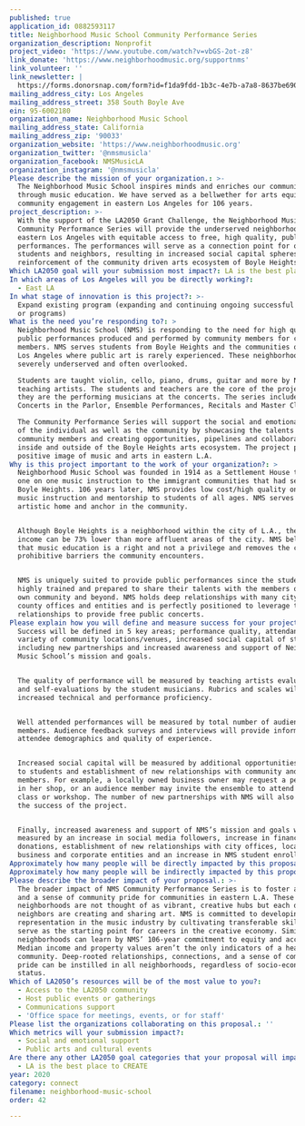 ```yaml
---
published: true
application_id: 0882593117
title: Neighborhood Music School Community Performance Series
organization_description: Nonprofit
project_video: 'https://www.youtube.com/watch?v=vbGS-2ot-z8'
link_donate: 'https://www.neighborhoodmusic.org/supportnms'
link_volunteer: ''
link_newsletter: |
  https://forms.donorsnap.com/form?id=f1da9fdd-1b3c-4e7b-a7a8-8637be690219
mailing_address_city: Los Angeles
mailing_address_street: 358 South Boyle Ave
ein: 95-6002180
organization_name: Neighborhood Music School
mailing_address_state: California
mailing_address_zip: '90033'
organization_website: 'https://www.neighborhoodmusic.org'
organization_twitter: '@nmsmusicla'
organization_facebook: NMSMusicLA
organization_instagram: '@nmsmusicla'
Please describe the mission of your organization.: >-
  The Neighborhood Music School inspires minds and enriches our community
  through music education. We have served as a bellwether for arts equity and
  community engagement in eastern Los Angeles for 106 years.
project_description: >-
  With the support of the LA2050 Grant Challenge, the Neighborhood Music School
  Community Performance Series will provide the underserved neighborhoods of
  eastern Los Angeles with equitable access to free, high quality, public
  performances. The performances will serve as a connection point for our
  students and neighbors, resulting in increased social capital spheres and
  reinforcement of the community driven arts ecosystem of Boyle Heights. 
Which LA2050 goal will your submission most impact?: LA is the best place to CONNECT
In which areas of Los Angeles will you be directly working?:
  - East LA
In what stage of innovation is this project?: >-
  Expand existing program (expanding and continuing ongoing successful projects
  or programs)
What is the need you’re responding to?: >
  Neighborhood Music School (NMS) is responding to the need for high quality
  public performances produced and performed by community members for community
  members. NMS serves students from Boyle Heights and the communities of eastern
  Los Angeles where public art is rarely experienced. These neighborhoods are
  severely underserved and often overlooked. 

  Students are taught violin, cello, piano, drums, guitar and more by NMS
  teaching artists. The students and teachers are the core of the project as
  they are the performing musicians at the concerts. The series includes
  Concerts in the Parlor, Ensemble Performances, Recitals and Master Classes. 

  The Community Performance Series will support the social and emotional health
  of the individual as well as the community by showcasing the talents of
  community members and creating opportunities, pipelines and collaborations
  inside and outside of the Boyle Heights arts ecosystem. The project promotes a
  positive image of music and arts in eastern L.A.
Why is this project important to the work of your organization?: >
  Neighborhood Music School was founded in 1914 as a Settlement House to teach
  one on one music instruction to the immigrant communities that had settled in
  Boyle Heights. 106 years later, NMS provides low cost/high quality one on one
  music instruction and mentorship to students of all ages. NMS serves as an
  artistic home and anchor in the community. 


  Although Boyle Heights is a neighborhood within the city of L.A., the median
  income can be 73% lower than more affluent areas of the city. NMS believes
  that music education is a right and not a privilege and removes the cost
  prohibitive barriers the community encounters. 


  NMS is uniquely suited to provide public performances since the students are
  highly trained and prepared to share their talents with the members of their
  own community and beyond. NMS holds deep relationships with many city and
  county offices and entities and is perfectly positioned to leverage those
  relationships to provide free public concerts. 
Please explain how you will define and measure success for your project.: >-
  Success will be defined in 5 key areas; performance quality, attendance,
  variety of community locations/venues, increased social capital of students
  including new partnerships and increased awareness and support of Neighborhood
  Music School’s mission and goals. 


  The quality of performance will be measured by teaching artists evaluations
  and self-evaluations by the student musicians. Rubrics and scales will measure
  increased technical and performance proficiency.


  Well attended performances will be measured by total number of audience
  members. Audience feedback surveys and interviews will provide information on
  attendee demographics and quality of experience.


  Increased social capital will be measured by additional opportunities offered
  to students and establishment of new relationships with community and audience
  members. For example, a locally owned business owner may request a performance
  in her shop, or an audience member may invite the ensemble to attend a master
  class or workshop. The number of new partnerships with NMS will also measure
  the success of the project.


  Finally, increased awareness and support of NMS’s mission and goals will be
  measured by an increase in social media followers, increase in financial
  donations, establishment of new relationships with city offices, local
  business and corporate entities and an increase in NMS student enrollment.
Approximately how many people will be directly impacted by this proposal?: '375'
Approximately how many people will be indirectly impacted by this proposal?: '4000'
Please describe the broader impact of your proposal.: >-
  The broader impact of NMS Community Performance Series is to foster autonomy
  and a sense of community pride for communities in eastern L.A. These
  neighborhoods are not thought of as vibrant, creative hubs but each day
  neighbors are creating and sharing art. NMS is committed to developing Latinx
  representation in the music industry by cultivating transferable skills and
  serve as the starting point for careers in the creative economy. Similar
  neighborhoods can learn by NMS’ 106-year commitment to equity and access.
  Median income and property values aren’t the only indicators of a healthy
  community. Deep-rooted relationships, connections, and a sense of community
  pride can be instilled in all neighborhoods, regardless of socio-economic
  status.
Which of LA2050’s resources will be of the most value to you?:
  - Access to the LA2050 community
  - Host public events or gatherings
  - Communications support
  - 'Office space for meetings, events, or for staff'
Please list the organizations collaborating on this proposal.: ''
Which metrics will your submission impact?:
  - Social and emotional support
  - Public arts and cultural events
Are there any other LA2050 goal categories that your proposal will impact?:
  - LA is the best place to CREATE
year: 2020
category: connect
filename: neighborhood-music-school
order: 42

---
```

